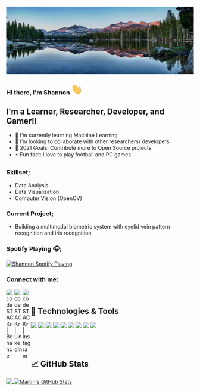![Header](https://raw.githubusercontent.com/shannontorcato/shannontorcato/master/readme_header.png "Header")
### Hi there, I'm Shannon  <img src="https://raw.githubusercontent.com/shannontorcato/shannontorcato/master/wave.gif" width="30px">

## I'm a Learner, Researcher, Developer, and Gamer!!

- 🌱 I’m currently learning Machine Learning
- 👯 I’m looking to collaborate with other researchers/ developers
- 🥅 2021 Goals: Contribute more to Open Source projects
- ⚡ Fun fact: I love to play football and PC games

### Skillset;
- Data Analysis
- Data Visualization
- Computer Vision (OpenCV)

### Current Project;
- Building a multimodal biometric system with eyelid vein pattern recognition and iris recognition

### Spotify Playing 🎧;

[<img src="https://now-playing-codestackr.vercel.app/api/spotify-playing" alt="Shannon Spotify Playing" width="350" />](hhttps://open.spotify.com/user/5qsepqlz1g71ljddwpr1rdghs)

### Connect with me:

[<img align="left" alt="codeSTACKr | Behance" width="22px" src="https://cdn.jsdelivr.net/npm/simple-icons@v3/icons/behance.svg" />][behance]
[<img align="left" alt="codeSTACKr | LinkedIn" width="22px" src="https://cdn.jsdelivr.net/npm/simple-icons@v3/icons/linkedin.svg" />][linkedin]
[<img align="left" alt="codeSTACKr | Instagram" width="22px" src="https://cdn.jsdelivr.net/npm/simple-icons@v3/icons/instagram.svg" />][instagram]

<br />

## 🔧 Technologies & Tools
![](https://img.shields.io/badge/OS-Windows-informational?style=flat&logo=linux&logoColor=white&color=2bbc8a)
![](https://img.shields.io/badge/Editor-VSCode-informational?style=flat&logo=intellij-idea&logoColor=white&color=2bbc8a)
![](https://img.shields.io/badge/Editor-JupyterNotebooks-informational?style=flat&logo=intellij-idea&logoColor=white&color=2bbc8a)
![](https://img.shields.io/badge/Code-Python-informational?style=flat&logo=python&logoColor=white&color=2bbc8a)
![](https://img.shields.io/badge/Code-Matlab-informational?style=flat&logo=javascript&logoColor=white&color=2bbc8a)
![](https://img.shields.io/badge/Shell-Bash-informational?style=flat&logo=gnu-bash&logoColor=white&color=2bbc8a)
![](https://img.shields.io/badge/Tools-MySQL-informational?style=flat&logo=postgresql&logoColor=white&color=2bbc8a)
![](https://img.shields.io/badge/Cloud-Azure-informational?style=flat&logo=digitalocean&logoColor=white&color=2bbc8a)
![](https://img.shields.io/badge/Cloud-GCP-informational?style=flat&logo=digitalocean&logoColor=white&color=2bbc8a)

<br />
<br />

## &#x1f4c8; GitHub Stats
<a href="https://github.com/shannontorcato/shannontorcato">
  <img align="center" src="https://github-readme-stats.vercel.app/api/top-langs/?username=shannontorcato&hide=java,html&title_color=ffffff&text_color=c9cacc&icon_color=2bbc8a&bg_color=1d1f21" />
</a>
<a href="https://github.com/shannontorcato/shannontorcato">
  <img align="center" src="https://github-readme-stats.vercel.app/api?username=shannontorcato&show_icons=true&line_height=27&count_private=true&title_color=ffffff&text_color=c9cacc&icon_color=2bbc8a&bg_color=1d1f21" alt="Martin's GitHub Stats" />
</a>




[behance]: https://www.behance.net/shannontorcato
[instagram]: https://www.instagram.com/shannon.torcato28/
[linkedin]: https://www.linkedin.com/in/shannon-torcato-550084183/
